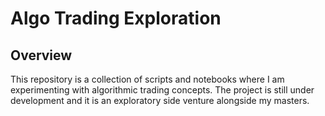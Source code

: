 # Algo Trading Exploration

## Overview

This repository is a collection of scripts and notebooks where I am experimenting with algorithmic trading concepts.
The project is still under development and it is an exploratory side venture alongside my masters.
